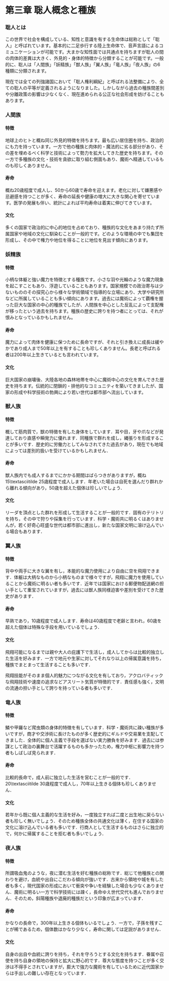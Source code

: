   
  
# 第三章 聡人概念と種族  
  
### 聡人とは  
  
この世界で社会を構成している、知性と意識を有する生命体は総称として「聡人」と呼ばれています。基本的に二足歩行する陸上生命体で、音声言語によるコミュニケーションが可能です。大まかな知性面では共通点を持ちますが聡人の間の肉体的差異は大きく、外見的・身体的特徴から分類することが可能です。一般的に、聡人は「人間族」「妖精族」「獣人族」「翼人族」「竜人族」「夜人族」の6種類に分類されます。  
  
現在では全ての列強諸国において「聡人権利綱紀」と呼ばれる法整備により、全ての聡人の平等が定義されるようになりました。しかしながら過去の種族間差別や分離政策の影響は少なくなく、現在進められる公正な社会形成を妨げることもあります。  
  
### 人間族  
  
#### 特徴  
  
地球上のヒトと概ね同じ外見的特徴を持ちます。最も広い居住圏を持ち、政治的にも力を持っています。一方で他の種族と肉体的・魔法的に劣る部分があり、その差を埋めるべく科学と技術によって勢力を拡大してきた歴史を持ちます。その一方で多種族の文化・技術を貪欲に取り組む側面もあり、魔術へ精通しているものも珍しくありません。  
  
#### 寿命  
  
概ね20歳程度で成人し、50から60歳で寿命を迎えます。老化に対して嫌悪感や忌避感を持つことが多く、寿命の延長や健康の増大に大きな関心を寄せています。医学の発展も伴い、統計によれば平均寿命は着実に伸びてきています。  
  
#### 文化  
  
多くの国家で政治的に中心的地位を占めており、種族的な文化をあまり持たず所属国家や地域の文化に馴染むことが一般的です。どのような環境の中でも集団を形成し、その中で権力や地位を得ることに地位を見出す傾向にあります。  
  
### 妖精族  
  
#### 特徴  
  
小柄な体躯と強い魔力を特徴とする種族です。小さな羽や光輪のような魔力現象を起こすこともあり、浮遊していることもあります。国家規模での政治寄与は少ないもののその探究心から様々な学術領域で指導的な立場にあり、大学や研究所などに所属していることも多い傾向にあります。過去には魔術によって覇権を握った巨大な国家の中心的種族でしたが、人間族を中心とした反乱によって支配権が移ったという過去を持ちます。種族の歴史に誇りを持つ者にとっては、それが恨みとなっているかもしれません。  
  
#### 寿命  
  
魔力によって肉体を健康に保つために長命ですが、それと引き換えに成長は緩やかであり成人まで50年以上を有することも珍しくありません。長老と呼ばれる者は200年以上生きているとも言われています。  
  
#### 文化  
  
巨大国家の崩壊後、大陸各地の森林地帯を中心に魔術中心の文化を育んできた歴史を持ちます。伝統的に閉鎖的・排他的なコミュニティを築いてきましたが、国家の形成や科学技術の勃興により若い世代は都市部へ流出しています。  
  
### 獣人族  
  
#### 特徴  
  
概して筋肉質で，獣の特徴を有した身体をしています．耳や目，牙や爪などが発達しており直感や瞬発力に優れます．同種族で群れを成し，縄張りを形成することが多いです．歴史的に労働力としてみなされてきた過去があり，現在でも地域によっては差別的扱いを受けているかもしれません．  
  
#### 寿命  
  
獣人族内でも成人するまでにかかる期間はばらつきがありますが，概ね15\textasciitilde 25歳程度で成人します．年老いた場合は自死を選んだり群れから離れる傾向があり，50歳を超えた個体は珍しいでしょう．  
  
#### 文化  
  
リーダを頂点とした群れを形成して生活することが一般的です．固有のテリトリを持ち，その中で狩りや採集を行っています．科学・魔術共に明るくはありませんが，若く好奇心旺盛な世代は都市部に進出し，新たな国家文明に溶け込んでいる場合もあります．  
  
### 翼人族  
  
#### 特徴  
  
背中や両手に大きな翼を有し，本能的な魔力使用により自由に空を飛翔できます．体躯は大柄なものから小柄なものまで様々ですが，飛翔に魔力を使用していることから魔術に明るい者も多いです．近年では国家における郵便物配送網の担い手として重宝されていますが，過去には獣人族同様迫害や差別を受けてきた歴史があります．  
  
#### 寿命  
  
早熟であり，10歳程度で成人します．寿命は40歳程度で老齢と言われ，60歳を超えた個体は特殊な手段を用いているでしょう．  
  
#### 文化  
  
飛翔可能になるまでは親や大人の庇護下で生活し，成人してからは比較的独立した生活を好みます．一方で地元や生家に対してそれなり以上の帰属意識を持ち，種族でまとまって生活することも多いです．  
  
飛翔技能がそのまま個人的魅力につながる文化を有しており，アクロバティックな飛翔技術や速度の追求などアスリート気質が特徴的です．責任感も強く，文明の流通の担い手として誇りを持っている者も多いです．  
  
### 竜人族  
  
#### 特徴  
  
鱗や甲羅など爬虫類の身体的特徴を有しています．科学・魔術共に疎い種族が多いですが，商才や交渉術に長けたものが多く歴史的にギルドや交易業を支配してきました．全体的に個人主義で手段を選ばない実力勝負を好みます．過去には参謀として政治の裏舞台で活躍するものも多かったため，権力中枢に影響力を持つ者もしばしば見られます．  
  
#### 寿命  
  
比較的長命で，成人前に独立した生活を営むことが一般的です．20\textasciitilde 30歳程度で成人し，70年以上生きる個体も珍しくありません．  
  
#### 文化  
  
若年から既に個人主義的な生活を好み，一度独立すれば二度と出生地に戻らない者も珍しく無いでしょう．そのため種族全体の共通文化は薄く，在住する国家の文化に溶け込んでいる者も多いです．行商人として生活するものはさらに独立的で，何かに帰属することを拒む者も多いでしょう．  
  
### 夜人族  
  
#### 特徴  
  
所謂吸血鬼のような，夜に潜む生活を好む種族の総称です．総じて他種族との関わりを避け，血統や出自にこだわる傾向が強いです．古来から領地や城を有した者も多く，現代国家の形成において衝突や争いを経験した場合も少なくありません．魔術に明るい一方で科学技術には疎く，長命ゆえ世代交代も進んでおりません．そのため，斜陽種族や退廃的種族だという印象が広まっています．  
  
#### 寿命  
  
かなりの長命で，300年以上生きる個体もいるでしょう．一方で，子孫を残すことが稀であるため，個体数はかなり少なく，寿命に関しては定説がありません．  
  
#### 文化  
  
自身の出自や血統に誇りを持ち，それを守ろうとする文化を持ちます．眷属や召使を持ち自身の領地の保持と拡大に野心的です．尊大な態度を持つことが多く交渉は不得手とされていますが，膨大で強力な魔術を有しているために近代国家からは手出しの難しい存在となっています．  
  
  
  
